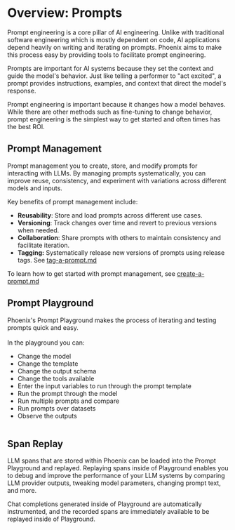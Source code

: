 # Overview: Prompts

Prompt engineering is a core pillar of AI engineering.  Unlike with traditional software engineering which is mostly dependent on code, AI applications depend heavily on writing and iterating on prompts. Phoenix aims to make this process easy by providing tools to facilitate prompt engineering.

Prompts are important for AI systems because they set the context and guide the model's behavior. Just like telling a performer to "act excited", a prompt provides instructions, examples, and context that direct the model's response.

Prompt engineering is important because it changes how a model behaves. While there are other methods such as fine-tuning to change behavior, prompt engineering is the simplest way to get started and often times has the best ROI.

## Prompt Management

Prompt management you to create, store, and modify prompts for interacting with LLMs. By managing prompts systematically, you can improve reuse, consistency, and experiment with variations across different models and inputs.

Key benefits of prompt management include:

* **Reusability**: Store and load prompts across different use cases.
* **Versioning**: Track changes over time and revert to previous versions when needed.
* **Collaboration**: Share prompts with others to maintain consistency and facilitate iteration.
* **Tagging:** Systematically release new versions of prompts using release tags. See [tag-a-prompt.md](how-to-prompts/tag-a-prompt.md "mention")

To learn how to get started with prompt management, see [create-a-prompt.md](how-to-prompts/create-a-prompt.md "mention")

## Prompt Playground

Phoenix's Prompt Playground makes the process of iterating and testing prompts quick and easy.\
\
In the playground you can:

* Change the model
* Change the template
* Change the output schema
* Change the tools available
* Enter the input variables to run through the prompt template
* Run the prompt through the model
* Run multiple prompts and compare
* Run prompts over datasets
* Observe the outputs

<figure><img src="https://storage.googleapis.com/arize-phoenix-assets/assets/gifs/playground_3_prompt.gif" alt=""><figcaption></figcaption></figure>

## Span Replay

LLM spans that are stored within Phoenix can be loaded into the Prompt Playground and replayed. Replaying spans inside of Playground enables you to debug and improve the performance of your LLM systems by comparing LLM provider outputs, tweaking model parameters, changing prompt text, and more.&#x20;

Chat completions generated inside of Playground are automatically instrumented, and the recorded spans are immediately available to be replayed inside of Playground.





